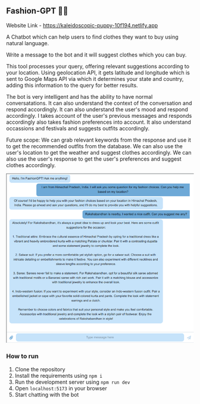 ## Fashion-GPT 👕👖

Website Link - https://kaleidoscopic-puppy-10f194.netlify.app

A Chatbot which can help users to find clothes they want to buy using natural language.

Write a message to the bot and it will suggest clothes which you can buy.

This tool processes your query, offering relevant suggestions according to your location. Using geolocation API, it gets latitude and longitude which is sent to Google Maps API via which it determines your state and country, adding this information to the query for better results.

The bot is very intelligent and has the ability to have normal conversatations. It can also understand the context of the conversation and respond accordingly. It can also understand the user's mood and respond accordingly. I takes account of the user's previous messages and responds accordingly also takes fashion preferences into account. It also understand occassions and festivals and suggests outfits accordingly.

Future scope: We can grab relevant keywords from the response and use it to get the recommended outfits from the database. We can also use the user's location to get the weather and suggest clothes accordingly. We can also use the user's response to get the user's preferences and suggest clothes accordingly.

![Demo](img/Demo.png)

### How to run

1. Clone the repository
2. Install the requirements using `npm i`
3. Run the development server using `npm run dev`
4. Open `localhost:5173` in your browser
5. Start chatting with the bot